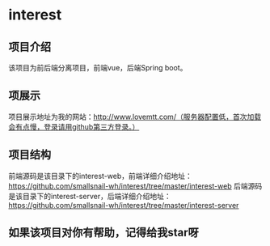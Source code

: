 # interest

## 项目介绍
  该项目为前后端分离项目，前端vue，后端Spring boot。
  
## 项展示
  项目展示地址为我的网站：http://www.lovemtt.com/（服务器配置低，首次加载会有点慢，登录请用github第三方登录。）

## 项目结构
前端源码是该目录下的interest-web，前端详细介绍地址：https://github.com/smallsnail-wh/interest/tree/master/interest-web
后端源码是该目录下的interest-server，后端详细介绍地址：https://github.com/smallsnail-wh/interest/tree/master/interest-server

## 如果该项目对你有帮助，记得给我star呀
